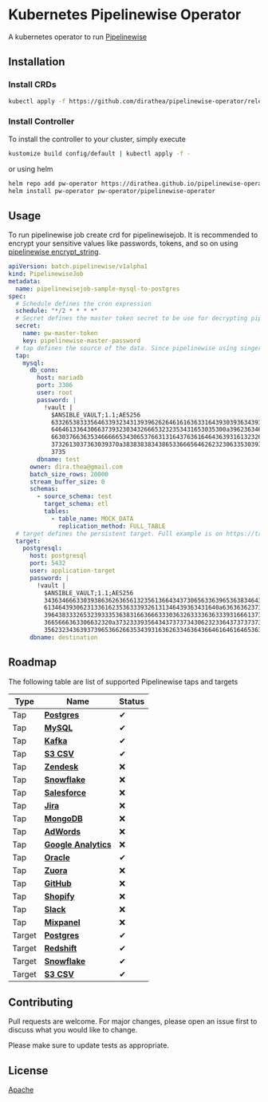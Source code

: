 # Kubernetes Pipelinewise Operator

A kubernetes operator to run [Pipelinewise](https://transferwise.github.io/pipelinewise)

## Installation

### Install CRDs

```bash
kubectl apply -f https://github.com/dirathea/pipelinewise-operator/releases/download/v0.0.1/crd.yaml
```

### Install Controller

To install the controller to your cluster, simply execute

```bash
kustomize build config/default | kubectl apply -f -
```

or using helm

```bash
helm repo add pw-operator https://dirathea.github.io/pipelinewise-operator
helm install pw-operator pw-operator/pipelinewise-operator
```

## Usage

To run pipelinewise job create crd for pipelinewisejob. It is recommended to encrypt your sensitive values like passwords, tokens, and so on using [pipelinewise encrypt_string](https://transferwise.github.io/pipelinewise/user_guide/encrypting_passwords.html).

```yaml
apiVersion: batch.pipelinewise/v1alpha1
kind: PipelinewiseJob
metadata:
  name: pipelinewisejob-sample-mysql-to-postgres
spec:
  # Schedule defines the cron expression
  schedule: "*/2 * * * *"
  # Secret defines the master token secret to be use for decrypting pipelinewise string. You need to create kubernete secret first.
  secret:
    name: pw-master-token
    key: pipelinewise-master-password
  # tap defines the source of the data. Since pipelinewise using singer.io, this fields describe the singer tap
  tap:
    mysql:
      db_conn:
        host: mariadb
        port: 3306
        user: root
        password: |
          !vault |
            $ANSIBLE_VAULT;1.1;AES256
            63326538333564633932343139396262646161636331643930393634393564656663303234623630
            6464613364306637393230343266653232353431653035300a396236346536653366336633323961
            66303766363534666665343065376631316437636164643639316132326538353264623733616233
            3732613037363039370a383838383438653366656462623230633530393331326333373937313566
            3735
        dbname: test
      owner: dira.thea@gmail.com
      batch_size_rows: 20000
      stream_buffer_size: 0
      schemas:
        - source_schema: test
          target_schema: etl
          tables:
            - table_name: MOCK_DATA
              replication_method: FULL_TABLE
  # target defines the persistent target. Full example is on https://transferwise.github.io/pipelinewise/connectors/targets.html
  target:
    postgresql:
      host: postgresql
      port: 5432
      user: application-target
      password: |
        !vault |
          $ANSIBLE_VAULT;1.1;AES256
          34363466633039386362636561323561366434373065633639653638346438383566383035643966
          6134643930623133616235363339326131346439363431640a636363623737386661326435383435
          39643833326532393335363831663666333036326333363633393166613737333333663239363034
          3665666363306632320a373233393564343737373430623233643737373732633938343263306166
          35623234363937396536626635343931636263346364366461646164653630336163
      dbname: destination
```

## Roadmap

The following table are list of supported Pipelinewise taps and targets

| Type      | Name       | Status |
|-----------|------------|-------|
| Tap       | **[Postgres](https://github.com/transferwise/pipelinewise-tap-postgres)** | ✔ |
| Tap       | **[MySQL](https://github.com/transferwise/pipelinewise-tap-mysql)** | ✔ |
| Tap       | **[Kafka](https://github.com/transferwise/pipelinewise-tap-kafka)** | ✔ |
| Tap       | **[S3 CSV](https://github.com/transferwise/pipelinewise-tap-s3-csv)** | ✔ |
| Tap       | **[Zendesk](https://github.com/singer-io/tap-zendesk)** | ❌ |
| Tap       | **[Snowflake](https://github.com/transferwise/pipelinewise-tap-snowflake)** | ❌ |
| Tap       | **[Salesforce](https://github.com/singer-io/tap-salesforce)** | ❌ |
| Tap       | **[Jira](https://github.com/singer-io/tap-jira)** | ❌ |
| Tap       | **[MongoDB](https://github.com/transferwise/pipelinewise-tap-mongodb)** | ❌ |
| Tap       | **[AdWords](https://github.com/singer-io/tap-adwords)** | ❌ |
| Tap       | **[Google Analytics](https://github.com/transferwise/pipelinewise-tap-google-analytics)** | ❌ |
| Tap       | **[Oracle](https://github.com/transferwise/pipelinewise-tap-oracle)** | ✔ |
| Tap       | **[Zuora](https://github.com/transferwise/pipelinewise-tap-zuora)** | ❌ |
| Tap       | **[GitHub](https://github.com/singer-io/tap-github)** | ❌ |
| Tap       | **[Shopify](https://github.com/singer-io/tap-shopify)** | ❌ |
| Tap       | **[Slack](https://github.com/transferwise/pipelinewise-tap-slack)** | ❌ |
| Tap       | **[Mixpanel](https://github.com/transferwise/pipelinewise-tap-mixpanel)** | ❌ |
| Target    | **[Postgres](https://github.com/transferwise/pipelinewise-target-postgres)** | ✔ |
| Target    | **[Redshift](https://github.com/transferwise/pipelinewise-target-redshift)** | ✔ |
| Target    | **[Snowflake](https://github.com/transferwise/pipelinewise-target-snowflake)** | ✔ |
| Target    | **[S3 CSV](https://github.com/transferwise/pipelinewise-target-s3-csv)** | ✔ |

## Contributing
Pull requests are welcome. For major changes, please open an issue first to discuss what you would like to change.

Please make sure to update tests as appropriate.

## License
[Apache](LICENSE)